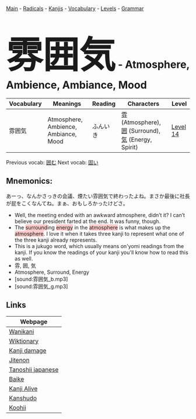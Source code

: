 <style> bigfont {font-size: 100px}</style>
[Main](../README.md) -
[Radicals](../radicals.md) -
[Kanjis](../kanjis.md) -
[Vocabulary](../vocabulary.md) -
[Levels](../levels.md) -
[Grammar](../grammar.md)
# <bigfont> 雰囲気</bigfont> - Atmosphere, Ambience, Ambiance, Mood 

| Vocabulary | Meanings | Reading | Characters | Level |
| --- | --- | --- | --- | --- |
| 雰囲気 | Atmosphere, Ambience, Ambiance, Mood | ふんいき |  [雰](../kanjis/雰.md) (Atmosphere), [囲](../kanjis/囲.md) (Surround), [気](../kanjis/気.md) (Energy, Spirit) | [Level 14](../levels/wk_level14.md) |

Previous vocab: [囲む](囲む.md) Next vocab: [固い](固い.md) 

## Mnemonics:
あーっ、なんかさっきの会議、煙たい雰囲気で終わったよね。まさか最後に社長が屁をこくなんてね。まぁ、おもしろかったけどさ。
* Well, the meeting ended with an awkward atmosphere, didn’t it? I can’t believe our president farted at the end. It was funny, though.
* The <span style="background-color:#ffcccb"> surround</span>ing <span style="background-color:#ffcccb"> energy</span> in the <span style="background-color:#ffcccb"> atmosphere</span> is what makes up the <span style="background-color:#ffcccb"> atmosphere</span>. I love it when it takes three kanji to represent what one of the three kanji already represents.
* This is a jukugo word, which usually means on'yomi readings from the kanji. If you know the readings of your kanji you'll know how to read this as well.
* 雰, 囲, 気
* Atmosphere, Surround, Energy
* [sound:雰囲気_b.mp3]
* [sound:雰囲気_g.mp3]


## Links 

| Webpage |
| --- |
| [Wanikani          ](https://www.wanikani.com/kanji/雰囲気) |
| [Wiktionary        ](https://en.wiktionary.org/wiki/雰囲気) |
| [Kanji damage      ](http://www.kanjidamage.com/kanji/search?utf8=✓&q=雰囲気) |
| [Jitenon           ](https://jitenon.com/kanji/雰囲気) |
| [Tanoshii japanese ](https://www.tanoshiijapanese.com/dictionary/kanji.cfm?k=雰囲気) |
| [Baike             ](https://baike.baidu.com/item/雰囲気) |
| [Kanji Alive       ](https://app.kanjialive.com/雰囲気) |
| [Kanshudo          ](https://www.kanshudo.com/searchmn?q=雰囲気) |
| [Koohii            ](https://kanji.koohii.com/study/kanji/雰囲気) |
